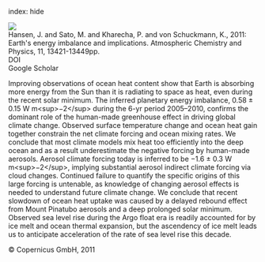 index: hide

<div class="Citation">
    <div class="Citation-thumb CitationThumb-linked"  data-href="https://doi.org/10.5194/acp-11-13421-2011">
      <img src="https://static.claimspace.cloud/climate-study-static/refs/thumbs/10/Hansen_et_al_2011-thumb.png" />
    </div>

  <div class="Citation-body">
    <div class="Citation-text">Hansen, J. and Sato, M. and Kharecha, P. and von Schuckmann, K., 2011: Earth's energy imbalance and implications. <span class="Article-journal">Atmospheric Chemistry and Physics, </span><span class="Article-volume">11, </span>13421-13449pp.</div>
    <div class="Citation-links">
      <div class="CitationLink" data-href="https://doi.org/10.5194/acp-11-13421-2011">
        <div class="CitationLink-icon CitationLink-Doi"></div>
        <div class="CitationLink-text">DOI</div>
      </div>
      <div class="CitationLink" data-href="https://scholar.google.com/scholar?q=10.5194/acp-11-13421-2011">
        <div class="CitationLink-icon CitationLink-Scholar"></div>
        <div class="CitationLink-text">Google Scholar</div>
      </div>
    </div>
  </div>
</div>

Improving observations of ocean heat content show that Earth is absorbing more energy from the Sun than it is radiating to space as heat, even during the recent solar minimum. The inferred planetary energy imbalance, 0.58 ± 0.15 W m&lt;sup&gt;−2&lt;/sup&gt; during the 6-yr period 2005–2010, confirms the dominant role of the human-made greenhouse effect in driving global climate change. Observed surface temperature change and ocean heat gain together constrain the net climate forcing and ocean mixing rates. We conclude that most climate models mix heat too efficiently into the deep ocean and as a result underestimate the negative forcing by human-made aerosols. Aerosol climate forcing today is inferred to be −1.6 ± 0.3 W m&lt;sup&gt;−2&lt;/sup&gt;, implying substantial aerosol indirect climate forcing via cloud changes. Continued failure to quantify the specific origins of this large forcing is untenable, as knowledge of changing aerosol effects is needed to understand future climate change. We conclude that recent slowdown of ocean heat uptake was caused by a delayed rebound effect from Mount Pinatubo aerosols and a deep prolonged solar minimum. Observed sea level rise during the Argo float era is readily accounted for by ice melt and ocean thermal expansion, but the ascendency of ice melt leads us to anticipate acceleration of the rate of sea level rise this decade.

<div class="Citation-copy">
&copy; Copernicus GmbH, 2011
</div>